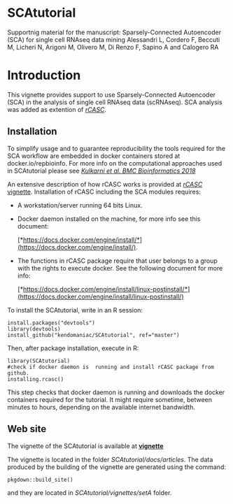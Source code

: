 # SCAtutorial
Supportnig material for the manuscript: 
Sparsely-Connected Autoencoder (SCA) for single cell RNAseq data mining
Alessandri L, Cordero F, Beccuti M, Licheri N, Arigoni M, Olivero M, Di Renzo F, Sapino A and Calogero RA

# Introduction

This vignette provides support to use Sparsely-Connected Autoencoder (SCA) in the analysis of single cell RNAseq data (scRNAseq).
SCA analysis was added as extention of [*rCASC*](https://pubmed.ncbi.nlm.nih.gov/31494672/).


## Installation

To simplify usage and to guarantee reproducibility the tools required for the SCA workflow are embedded in docker containers stored at docker.io/repbioinfo. For more info on the computational approaches used in SCAtutorial please see [*Kulkarni et al. BMC Bioinformatics 2018*](https://pubmed.ncbi.nlm.nih.gov/30367595/)

An extensive description of how rCASC works is provided at [*rCASC* vignette](https://kendomaniac.github.io/rCASC/articles/rCASC_vignette.html). Installation of rCASC including the SCA modules requires:

- A workstation/server running 64 bits Linux.

- Docker daemon installed on the machine, for more info see this document:

    [*https://docs.docker.com/engine/install/*](https://docs.docker.com/engine/install/).

- The functions in rCASC package require that user belongs to a group with the rights to execute docker. See the following document for more info: 

    [*https://docs.docker.com/engine/install/linux-postinstall/*](https://docs.docker.com/engine/install/linux-postinstall/)


To install the SCAtutorial, write in an R session:

```
install.packages("devtools")
library(devtools)
install_github("kendomaniac/SCAtutorial", ref="master")

```
Then, after package installation, execute in R:
```
library(SCAtutorial)
#check if docker daemon is  running and install rCASC package from github.
installing.rcasc()
```

This step checks that docker daemon is running and downloads the docker containers required for the tutorial. It might require sometime, between minutes to hours, depending on the available internet bandwidth.


## Web site

The vignette of the SCAtutorial is available at [**vignette**](https://kendomaniac.github.io/SCAtutorial/articles/SCAvignette.html)

The vignette is located in the folder *SCAtutorial/docs/articles*. The data produced by the building of the vignette are generated using the command:

```
pkgdown::build_site()

```
 and they are located in *SCAtutorial/vignettes/setA* folder.


